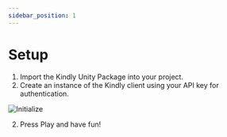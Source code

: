 ```yaml
---
sidebar_position: 1
---
```


# Setup

1. Import the Kindly Unity Package into your project.
2. Create an instance of the Kindly client using your API key for authentication.

<div style={{
    display: "flex",
    justifyContent: "center",
    alignItems: "center",
    flexDirection: "column"
    }}>
    <img src="/img/api-screen.png" alt="Initialize" />
</div>

2. Press Play and have fun!
